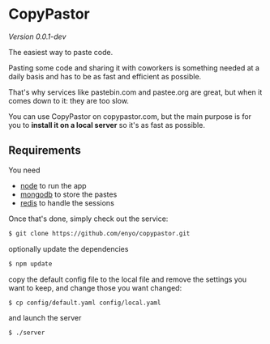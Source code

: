 # CopyPastor

*Version 0.0.1-dev*

The easiest way to paste code.

Pasting some code and sharing it with coworkers is something needed at a daily
basis and has to be as fast and efficient as possible.

That's why services like pastebin.com and pastee.org are great, but when it
comes down to it: they are too slow.

You can use CopyPastor on copypastor.com, but the main purpose is for you to
**install it on a local server** so it's as fast as possible.


## Requirements

You need

- [node](http://nodejs.org) to run the app
- [mongodb](http://www.mongodb.org) to store the pastes
- [redis](http://redis.io) to handle the sessions

Once that's done, simply check out the service:

```bash
$ git clone https://github.com/enyo/copypastor.git
```

optionally update the dependencies

```bash
$ npm update
```

copy the default config file to the local file and remove the settings you
want to keep, and change those you want changed:

```bash
$ cp config/default.yaml config/local.yaml
```

and launch the server

```bash
$ ./server
```